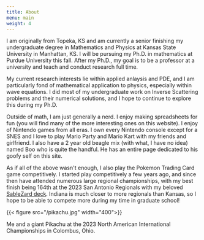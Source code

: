 ```yaml
---
title: About
menu: main
weight: 4
---
```


I am originally from Topeka, KS and am currently a senior finishing my undergraduate degree in Mathematics and Physics at Kansas State University in Manhattan, KS. I will be pursuing my Ph.D. in mathematics at Purdue University this fall. After my Ph.D., my goal is to be a professor at a university and teach and conduct research full time.

My current research interests lie within applied anlaysis and PDE, and I am particularly fond of mathematical application to physics, especially within wave equations. I did most of my undergraduate work on Inverse Scattering problems and their numerical solutions, and I hope to continue to explore this during my Ph.D.

Outside of math, I am just generally a nerd. I enjoy making spreadsheets for fun (you will find many of the more interesting ones on this website). I enjoy of Nintendo games from all eras. I own every Nintendo console except for a SNES and I love to play Mario Party and Mario Kart with my friends and girlfriend. I also have a 2 year old beagle mix (with what, I have no idea) named Boo who is quite the handful. He has an entire page dedicated to his goofy self on this site.

As if all of the above wasn't enough, I also play the Pokemon Trading Card game competitively. I started play competitively a few years ago, and since then have attended numerous large regional championships, with my best finish being 164th at the 2023 San Antonio Regionals with my beloved [SableZard deck](https://limitlesstcg.com/decks/list/9576). Indiana is much closer to more regionals than Kansas, so I hope to be able to compete more during my time in graduate school!

{{< figure src="/pikachu.jpg" width="400">}}

Me and a giant Pikachu at the 2023 North American International Championships in Colombus, Ohio.
